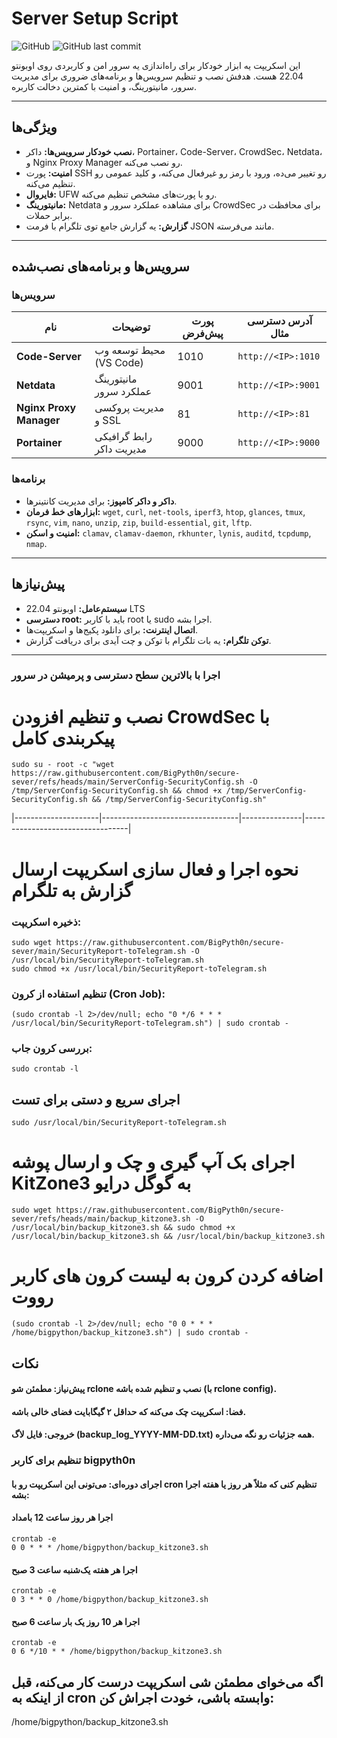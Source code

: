 # Server Setup Script

![GitHub](https://img.shields.io/github/license/YourUsername/secure-sever) ![GitHub last commit](https://img.shields.io/github/last-commit/BigPyth0n/secure-sever)

این اسکریپت یه ابزار خودکار برای راه‌اندازی یه سرور امن و کاربردی روی اوبونتو 22.04 هست. هدفش نصب و تنظیم سرویس‌ها و برنامه‌های ضروری برای مدیریت سرور، مانیتورینگ، و امنیت با کمترین دخالت کاربره.

---

## ویژگی‌ها
- **نصب خودکار سرویس‌ها:** داکر، Portainer، Code-Server، CrowdSec، Netdata، و Nginx Proxy Manager رو نصب می‌کنه.
- **امنیت:** پورت SSH رو تغییر می‌ده، ورود با رمز رو غیرفعال می‌کنه، و کلید عمومی رو تنظیم می‌کنه.
- **فایروال:** UFW رو با پورت‌های مشخص تنظیم می‌کنه.
- **مانیتورینگ:** Netdata برای مشاهده عملکرد سرور و CrowdSec برای محافظت در برابر حملات.
- **گزارش:** یه گزارش جامع توی تلگرام با فرمت JSON مانند می‌فرسته.

---

## سرویس‌ها و برنامه‌های نصب‌شده
### سرویس‌ها
| نام                | توضیحات                          | پورت پیش‌فرض | آدرس دسترسی مثال                |
|---------------------|----------------------------------|---------------|----------------------------------|
| **Code-Server**     | محیط توسعه وب (VS Code)         | 1010          | `http://<IP>:1010`             |
| **Netdata**         | مانیتورینگ عملکرد سرور          | 9001          | `http://<IP>:9001`             |
| **Nginx Proxy Manager** | مدیریت پروکسی و SSL         | 81            | `http://<IP>:81`              |
| **Portainer**       | رابط گرافیکی مدیریت داکر       | 9000          | `http://<IP>:9000`             |

### برنامه‌ها
- **داکر و داکر کامپوز:** برای مدیریت کانتینرها.
- **ابزارهای خط فرمان:** `wget`, `curl`, `net-tools`, `iperf3`, `htop`, `glances`, `tmux`, `rsync`, `vim`, `nano`, `unzip`, `zip`, `build-essential`, `git`, `lftp`.
- **امنیت و اسکن:** `clamav`, `clamav-daemon`, `rkhunter`, `lynis`, `auditd`, `tcpdump`, `nmap`.

---

## پیش‌نیازها
- **سیستم‌عامل:** اوبونتو 22.04 LTS
- **دسترسی root:** باید با کاربر root یا sudo اجرا بشه.
- **اتصال اینترنت:** برای دانلود پکیج‌ها و اسکریپت‌ها.
- **توکن تلگرام:** یه بات تلگرام با توکن و چت آیدی برای دریافت گزارش.

---







### اجرا با بالاترین سطح دسترسی و پرمیشن در سرور


# نصب و تنظیم افزودن CrowdSec با پیکربندی کامل

```
sudo su - root -c "wget https://raw.githubusercontent.com/BigPyth0n/secure-sever/refs/heads/main/ServerConfig-SecurityConfig.sh -O /tmp/ServerConfig-SecurityConfig.sh && chmod +x /tmp/ServerConfig-SecurityConfig.sh && /tmp/ServerConfig-SecurityConfig.sh"
```
|---------------------|----------------------------------|---------------|----------------------------------|

# نحوه اجرا و فعال سازی اسکریپت ارسال گزارش به تلگرام
### ذخیره اسکریپت:

```
sudo wget https://raw.githubusercontent.com/BigPyth0n/secure-sever/main/SecurityReport-toTelegram.sh -O /usr/local/bin/SecurityReport-toTelegram.sh
sudo chmod +x /usr/local/bin/SecurityReport-toTelegram.sh
```

### تنظیم استفاده از کرون (Cron Job):

```
(sudo crontab -l 2>/dev/null; echo "0 */6 * * * /usr/local/bin/SecurityReport-toTelegram.sh") | sudo crontab -
```
### بررسی کرون جاب:


```
sudo crontab -l
```
## اجرای سریع و دستی برای تست
```
sudo /usr/local/bin/SecurityReport-toTelegram.sh
```


# اجرای بک آپ گیری و چک و ارسال پوشه KitZone3 به گوگل درایو
```
sudo wget https://raw.githubusercontent.com/BigPyth0n/secure-sever/refs/heads/main/backup_kitzone3.sh -O /usr/local/bin/backup_kitzone3.sh && sudo chmod +x /usr/local/bin/backup_kitzone3.sh && /usr/local/bin/backup_kitzone3.sh
```



# اضافه کردن کرون به لیست کرون های کاربر رووت
```
(sudo crontab -l 2>/dev/null; echo "0 0 * * * /home/bigpython/backup_kitzone3.sh") | sudo crontab -
```


## نکات
#### پیش‌نیاز: مطمئن شو rclone نصب و تنظیم شده باشه (با rclone config).
#### فضا: اسکریپت چک می‌کنه که حداقل ۲ گیگابایت فضای خالی باشه.
#### خروجی: فایل لاگ (backup_log_YYYY-MM-DD.txt) همه جزئیات رو نگه می‌داره.

### تنظیم برای کاربر bigpyth0n
#### اجرای دوره‌ای: می‌تونی این اسکریپت رو با cron تنظیم کنی که مثلاً هر روز یا هفته اجرا بشه:


#### اجرا هر روز ساعت 12 بامداد

```
crontab -e
0 0 * * * /home/bigpython/backup_kitzone3.sh
```

#### اجرا هر هفته یک‌شنبه ساعت 3 صبح

```
crontab -e
0 3 * * 0 /home/bigpython/backup_kitzone3.sh
```

#### اجرا هر 10 روز یک بار ساعت 6 صبح


```
crontab -e
0 6 */10 * * /home/bigpython/backup_kitzone3.sh
```
## اگه می‌خوای مطمئن شی اسکریپت درست کار می‌کنه، قبل از اینکه به cron وابسته باشی، خودت اجراش کن:
/home/bigpython/backup_kitzone3.sh


